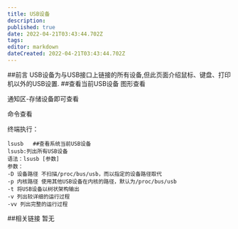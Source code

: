 ```yaml
---
title: USB设备
description: 
published: true
date: 2022-04-21T03:43:44.702Z
tags: 
editor: markdown
dateCreated: 2022-04-21T03:43:44.702Z
---
```


##前言
USB设备为与USB接口上链接的所有设备,但此页面介绍鼠标、键盘、打印机以外的USB设置.
##查看当前USB设备
图形查看

通知区-存储设备即可查看


命令查看

终端执行：

    lsusb   ##查看系统当前USB设备
    lsusb:列出所有USB设备
    语法：lsusb [参数]
    参数：
    -D 设备路径 不扫描/proc/bus/usb，而以指定的设备路径取代
    -p 内核路径 使用其他USB设备在内核的路径，默认为/proc/bus/usb
    -t 将USB设备以树状架构输出
    -v 列出较详细的运行过程
    -vv 列出完整的运行过程

##相关链接
暂无